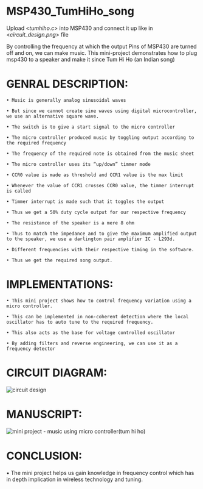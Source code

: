 # MSP430_TumHiHo_song
Upload <_tumhiho.c_> into MSP430 and connect it up like in <_circuit_design.png_> file

By controlling the frequency at which the output Pins of MSP430 are turned off and on, we can make music. This mini-project demonstrates how to plug msp430 to a speaker and make it since Tum Hi Ho (an Indian song)

# GENRAL DESCRIPTION:

    • Music is generally analog sinusoidal waves
    
    • But since we cannot create sine waves using digital microcontroller, we use an alternative square wave. 
    
    • The switch is to give a start signal to the micro controller
    
    • The micro controller produced music by toggling output according to the required frequency
    
    • The frequency of the required note is obtained from the music sheet
    
    • The micro controller uses its “up/down” timmer mode
    
    • CCR0 value is made as threshold and CCR1 value is the max limit
    
    • Whenever the value of CCR1 crosses CCR0 value, the timmer interrupt is called
    
    • Timmer interrupt is made such that it toggles the output
    
    • Thus we get a 50% duty cycle output for our respective frequency
    
    • The resistance of the speaker is a mere 8 ohm
    
    • Thus to match the impedance and to give the maximum amplified output to the speaker, we use a darlington pair amplifier IC - L293d.
    
    • Different frequencies with their respective timing in the software.
    
    • Thus we get the required song output.

# IMPLEMENTATIONS:
    
    • This mini project shows how to control frequency variation using a micro controller.
    
    • This can be implemented in non-coherent detection where the local oscillator has to auto tune to the required frequency.
    
    • This also acts as the base for voltage controlled oscillator
    
    • By adding filters and reverse engineering, we can use it as a frequency detector
    
# CIRCUIT DIAGRAM:
    
![circuit design](https://user-images.githubusercontent.com/49431830/140953821-2f4e77ca-dd2b-4598-a14c-cc2c0b73ed9c.jpg)

# MANUSCRIPT:    
   
![mini project - music using micro controller(tum hi ho)](https://user-images.githubusercontent.com/49431830/140953327-15c1bdb6-d242-4970-a637-49645ae40cb8.jpg)

# CONCLUSION:

• The mini project helps us gain knowledge in frequency control which has in depth implication in wireless technology and tuning.



